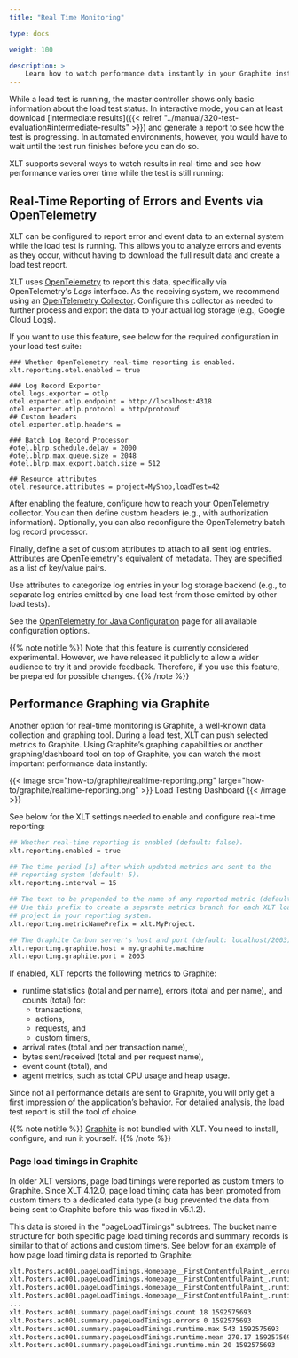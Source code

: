 ```yaml
---
title: "Real Time Monitoring"

type: docs

weight: 100

description: >
    Learn how to watch performance data instantly in your Graphite instance.
---
```


While a load test is running, the master controller shows only basic information about the load test status. In interactive mode, you can at least download [intermediate results]({{< relref "../manual/320-test-evaluation#intermediate-results" >}}) and generate a report to see how the test is progressing. In automated environments, however, you would have to wait until the test run finishes before you can do so.

XLT supports several ways to watch results in real-time and see how performance varies over time while the test is still running:

## Real-Time Reporting of Errors and Events via OpenTelemetry

XLT can be configured to report error and event data to an external system while the load test is running. This allows you to analyze errors and events as they occur, without having to download the full result data and create a load test report.

XLT uses [OpenTelemetry](https://opentelemetry.io/) to report this data, specifically via OpenTelemetry's *Logs* interface. As the receiving system, we recommend using an [OpenTelemetry Collector](https://opentelemetry.io/docs/collector/). Configure this collector as needed to further process and export the data to your actual log storage (e.g., Google Cloud Logs).

If you want to use this feature, see below for the required configuration in your load test suite:

```properties
### Whether OpenTelemetry real-time reporting is enabled.
xlt.reporting.otel.enabled = true

### Log Record Exporter
otel.logs.exporter = otlp
otel.exporter.otlp.endpoint = http://localhost:4318
otel.exporter.otlp.protocol = http/protobuf
## Custom headers
otel.exporter.otlp.headers =

### Batch Log Record Processor
#otel.blrp.schedule.delay = 2000
#otel.blrp.max.queue.size = 2048
#otel.blrp.max.export.batch.size = 512

## Resource attributes
otel.resource.attributes = project=MyShop,loadTest=42
```

After enabling the feature, configure how to reach your OpenTelemetry collector. You can then define custom headers (e.g., with authorization information). Optionally, you can also reconfigure the OpenTelemetry batch log record processor.

Finally, define a set of custom attributes to attach to all sent log entries. Attributes are OpenTelemetry's equivalent of metadata. They are specified as a list of key/value pairs.

Use attributes to categorize log entries in your log storage backend (e.g., to separate log entries emitted by one load test from those emitted by other load tests).

See the [OpenTelemetry for Java Configuration](https://opentelemetry.io/docs/languages/java/configuration/) page for all available configuration options.

{{% note notitle %}}
Note that this feature is currently considered experimental. However, we have released it publicly to allow a wider audience to try it and provide feedback. Therefore, if you use this feature, be prepared for possible changes.
{{% /note %}}

## Performance Graphing via Graphite

Another option for real-time monitoring is Graphite, a well-known data collection and graphing tool. During a load test, XLT can push selected metrics to Graphite. Using Graphite’s graphing capabilities or another graphing/dashboard tool on top of Graphite, you can watch the most important performance data instantly:

{{< image src="how-to/graphite/realtime-reporting.png" large="how-to/graphite/realtime-reporting.png" >}}
Load Testing Dashboard
{{< /image >}}

See below for the XLT settings needed to enable and configure real-time reporting:

```bash
## Whether real-time reporting is enabled (default: false).
xlt.reporting.enabled = true

## The time period [s] after which updated metrics are sent to the 
## reporting system (default: 5).
xlt.reporting.interval = 15

## The text to be prepended to the name of any reported metric (default: "").
## Use this prefix to create a separate metrics branch for each XLT load test
## project in your reporting system.
xlt.reporting.metricNamePrefix = xlt.MyProject.

## The Graphite Carbon server's host and port (default: localhost/2003).
xlt.reporting.graphite.host = my.graphite.machine
xlt.reporting.graphite.port = 2003
```
If enabled, XLT reports the following metrics to Graphite:

- runtime statistics (total and per name), errors (total and per name), and counts (total) for:
	- transactions,
	- actions,
	- requests, and
	- custom timers,
- arrival rates (total and per transaction name),
- bytes sent/received (total and per request name),
- event count (total), and
- agent metrics, such as total CPU usage and heap usage.

Since not all performance details are sent to Graphite, you will only get a first impression of the application’s behavior. For detailed analysis, the load test report is still the tool of choice.

{{% note notitle %}}
[Graphite](http://graphite.readthedocs.org/en/latest/install.html) is not bundled with XLT. You need to install, configure, and run it yourself.
{{% /note %}}

### Page load timings in Graphite

In older XLT versions, page load timings were reported as custom timers to Graphite. Since XLT 4.12.0, page load timing data has been promoted from custom timers to a dedicated data type (a bug prevented the data from being sent to Graphite before this was fixed in v5.1.2). 

This data is stored in the "pageLoadTimings" subtrees. The bucket name structure for both specific page load timing records and summary records is similar to that of actions and custom timers. See below for an example of how page load timing data is reported to Graphite:

```txt
xlt.Posters.ac001.pageLoadTimings.Homepage__FirstContentfulPaint_.errors 0 1592575693
xlt.Posters.ac001.pageLoadTimings.Homepage__FirstContentfulPaint_.runtime.max 543 1592575693
xlt.Posters.ac001.pageLoadTimings.Homepage__FirstContentfulPaint_.runtime.mean 543.00 1592575693
xlt.Posters.ac001.pageLoadTimings.Homepage__FirstContentfulPaint_.runtime.min 543 1592575693
...
xlt.Posters.ac001.summary.pageLoadTimings.count 18 1592575693
xlt.Posters.ac001.summary.pageLoadTimings.errors 0 1592575693
xlt.Posters.ac001.summary.pageLoadTimings.runtime.max 543 1592575693
xlt.Posters.ac001.summary.pageLoadTimings.runtime.mean 270.17 1592575693
xlt.Posters.ac001.summary.pageLoadTimings.runtime.min 20 1592575693
```
